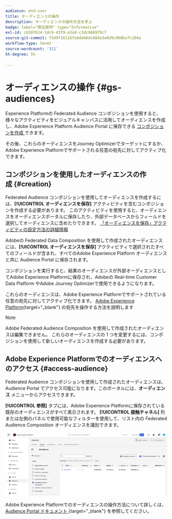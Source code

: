 ```yaml
---
audience: end-user
title: オーディエンスの操作
description: オーディエンスの操作方法を学ぶ
badge: label="限定提供" type="Informative"
exl-id: c6507624-1dc9-43f9-a3ad-c3dc9689f8c7
source-git-commit: f549f1611bfe6deb6dc684e3a0d9c968ba7c184a
workflow-type: tm+mt
source-wordcount: '311'
ht-degree: 5%

---
```


# オーディエンスの操作 {#gs-audiences}

Experience Platformの Federated Audience コンポジションを使用すると、様々なアクティビティをビジュアルキャンバスに活用してオーディエンスを作成し、Adobe Experience Platform Audience Portal に保存できる [ コンポジションを作成 ](../compositions/gs-compositions.md) できます。

その後、これらのオーディエンスをJourney Optimizerでターゲットにするか、Adobe Experience Platformでサポートされる任意の宛先に対してアクティブ化できます。

## コンポジションを使用したオーディエンスの作成 {#creation}

Federated Audience コンポジションを使用してオーディエンスを作成するには、**[!UICONTROL オーディエンスを保存]** アクティビティを含むコンポジションを作成する必要があります。 このアクティビティを使用すると、オーディエンスをオーディエンスポータルに保存したり、外部データベースからフィールドを選択してオーディエンスに含めたりできます。 [「オーディエンスを保存」アクティビティの設定方法の詳細情報](../compositions/activities/save-audience.md)

Adobeの Federated Data Composition を使用して作成されたオーディエンスには、**[!UICONTROL オーディエンスを保存]** アクティビティで選択されたすべてのフィールドが含まれ、すべてのAdobe Experience Platform オーディエンスと共に Audience Portal に保存されます。

コンポジションを実行すると、結果のオーディエンスが外部オーディエンスとしてAdobe Experience Platformに保存され、Adobeの Real-time Customer Data Platform やAdobe Journey Optimizerで使用できるようになります。

これらのオーディエンスは、Adobe Experience Platformでサポートされている任意の宛先に対してアクティブ化できます。 [Adobe Experience Platform](https://experienceleague.adobe.com/en/docs/experience-platform/destinations/home){target="_blank"} の宛先を操作する方法を説明します

>[!NOTE]
>
>Adobe Federated Audience Composition を使用して作成されたオーディエンスは編集できません。 これらのオーディエンスの 1 つを変更するには、コンポジションを使用して新しいオーディエンスを作成する必要があります。

## Adobe Experience Platformでのオーディエンスへのアクセス {#access-audience}

Federated Audience コンポジションを使用して作成されたオーディエンスは、Audience Portal でアクセス可能になります。このポータルには、**オーディエンス** メニューからアクセスできます。

**[!UICONTROL 参照]** タブには、Adobe Experience Platformに保存されている既存のオーディエンスがすべて表示されます。 **[!UICONTROL 接触チャネル]** 列または左側のパネルで使用可能なフィルターを使用して、リスト内の Federated Audience Composition オーディエンスを識別できます。

![](assets/audiences-list.png)

Adobe Experience Platformでのオーディエンスの操作方法について詳しくは、[Audience Portal ドキュメント ](https://experienceleague.adobe.com/en/docs/experience-platform/segmentation/ui/audience-portal){target="_blank"} を参照してください。

<!-- add link to this donc once published: https://jira.corp.adobe.com/browse/PLAT-198674-->